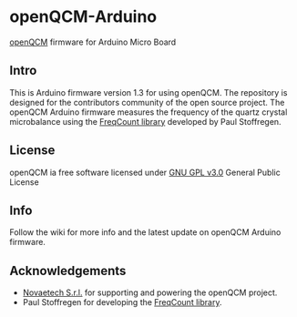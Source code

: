 # openQCM-Arduino

[openQCM](http://openqcm.com/) firmware for Arduino Micro Board 

## Intro
This is Arduino firmware version 1.3 for using openQCM. The repository is designed for the contributors community of the open source project. The openQCM Arduino firmware measures the frequency of the quartz crystal microbalance using the [FreqCount library](https://github.com/PaulStoffregen/FreqCount) developed by Paul Stoffregen. 

## License
openQCM ia free software licensed under [GNU GPL v3.0](http://www.gnu.org/licenses/gpl-3.0.txt) General Public License

## Info
Follow the wiki for more info and the latest update on openQCM Arduino firmware.

## Acknowledgements
- [Novaetech S.r.l.](http://www.novaetech.it/en/) for supporting and powering the openQCM project. 
- Paul Stoffregen for developing the [FreqCount library](https://github.com/PaulStoffregen/FreqCount).
